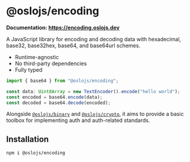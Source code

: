 # @oslojs/encoding

**Documentation: https://encoding.oslojs.dev**

A JavaScript library for encoding and decoding data with hexadecimal, base32, base32hex, base64, and base64url schemes.

- Runtime-agnostic
- No third-party dependencies
- Fully typed

```ts
import { base64 } from "@oslojs/encoding";

const data: Uint8Array = new TextEncoder().encode("hello world");
const encoded = base64.encode(data);
const decoded = base64.decode(encoded);
```

Alongside [`@oslojs/binary`](https://binary.oslojs.dev) and [`@oslojs/crypto`](https://crypto.oslojs.dev), it aims to provide a basic toolbox for implementing auth and auth-related standards.

## Installation

```
npm i @oslojs/encoding
```
